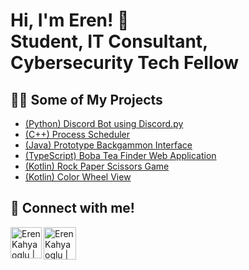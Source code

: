 <h1>Hi, I'm Eren! 👋 
<br/><a>Student</a>, <a">IT Consultant</a>, <a>Cybersecurity Tech Fellow</a></h1>

<h2>👨‍💻 Some of My Projects</h2>

  - [(Python) Discord Bot using Discord.py](https://github.com/EKahyaoglu/discord-rngbot)
  - [(C++) Process Scheduler](https://github.com/EKahyaoglu/ProcessScheduler)
  - [(Java) Prototype Backgammon Interface](https://github.com/EKahyaoglu/protoype-backgammon)
  - [(TypeScript) Boba Tea Finder Web Application](https://github.com/EKahyaoglu/Bobadise)
  - [(Kotlin) Rock Paper Scissors Game](https://github.com/EKahyaoglu/Rock-Paper-Scissors)
  - [(Kotlin) Color Wheel View](https://github.com/EKahyaoglu/Color-Wheel-View)

<h2> 👥 Connect with me!</h2>

[<img align="left" alt="Eren Kahyaoglu | LinkedIn" width="50px" src="https://img.icons8.com/?size=100&id=13930&format=png&color=000000" />][linkedin]
[<img align="left" alt="Eren Kahyaoglu | Mail" width="52px" src="https://img.icons8.com/?size=100&id=3AYCSzCO85Qw&format=png&color=000000" />][mail]

[mail]: mailto:erenfkahyaoglu@hotmail.com
[linkedin]: https://www.linkedin.com/in/eren-kahyaoglu


